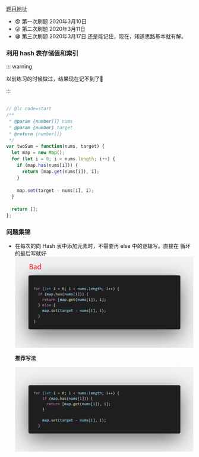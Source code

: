 [题目地址](https://leetcode-cn.com/problems/swap-nodes-in-pairs/)



- 😨 第一次刷题 2020年3月10日
- 😜 第二次刷题 2020年3月11日
- :grin: 第三次刷题 2020年3月17日 还是能记住，现在，知道思路基本就有解。



### **利用 hash 表存储值和索引**

::: warning

以前练习的时候做过，结果现在记不到了💩

:::

```javascript

// @lc code=start
/**
 * @param {number[]} nums
 * @param {number} target
 * @return {number[]}
 */
var twoSum = function(nums, target) {
  let map = new Map();
  for (let i = 0; i < nums.length; i++) {
    if (map.has(nums[i])) {
      return [map.get(nums[i]), i];
    }

    map.set(target - nums[i], i);
  }

  return [];
};
```



### 问题集锦

- 在每次的向 Hash 表中添加元素时，不需要再 else 中的逻辑写。直接在 循环的最后写就好<img src="../.vuepress/public/code.png" alt="code" style="zoom:80%;" />

  **推荐写法**

  <img src="../.vuepress/public/double_sum.png" alt="double_sum" style="zoom:80%;" />
